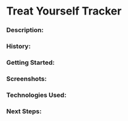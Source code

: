# Treat Yourself Tracker

### Description:

### History:


### Getting Started:


### Screenshots:


### Technologies Used:


### Next Steps:

